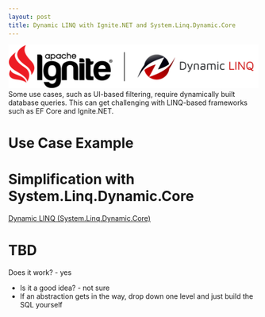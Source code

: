 ```yaml
---
layout: post
title: Dynamic LINQ with Ignite.NET and System.Linq.Dynamic.Core
---
```


![Apache Ignite Persistent Store](../images/ignite-dynamic-linq.png) Some use cases, such as UI-based filtering, require dynamically built database queries. 
This can get challenging with LINQ-based frameworks such as EF Core and Ignite.NET.

# Use Case Example

# Simplification with System.Linq.Dynamic.Core

[Dynamic LINQ (System.Linq.Dynamic.Core)](https://github.com/zzzprojects/System.Linq.Dynamic.Core)

# TBD

Does it work? - yes
* Is it a good idea? - not sure
* If an abstraction gets in the way, drop down one level and just build the SQL yourself
